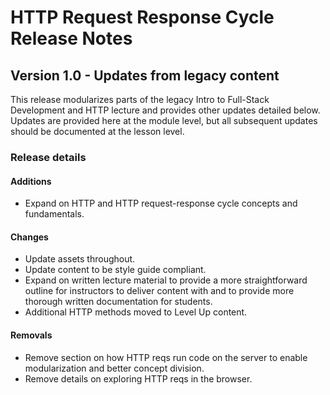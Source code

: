 <h1>
  <span class="headline">HTTP Request Response Cycle</span>
  <span class="subhead">Release Notes</span>
</h1>

## Version 1.0 - Updates from legacy content

This release modularizes parts of the legacy Intro to Full-Stack Development and HTTP lecture and provides other updates detailed below. Updates are provided here at the module level, but all subsequent updates should be documented at the lesson level.

### Release details

#### Additions

- Expand on HTTP and HTTP request-response cycle concepts and fundamentals.

#### Changes

- Update assets throughout.
- Update content to be style guide compliant.
- Expand on written lecture material to provide a more straightforward outline for instructors to deliver content with and to provide more thorough written documentation for students.
- Additional HTTP methods moved to Level Up content.

#### Removals

- Remove section on how HTTP reqs run code on the server to enable modularization and better concept division.
- Remove details on exploring HTTP reqs in the browser.

